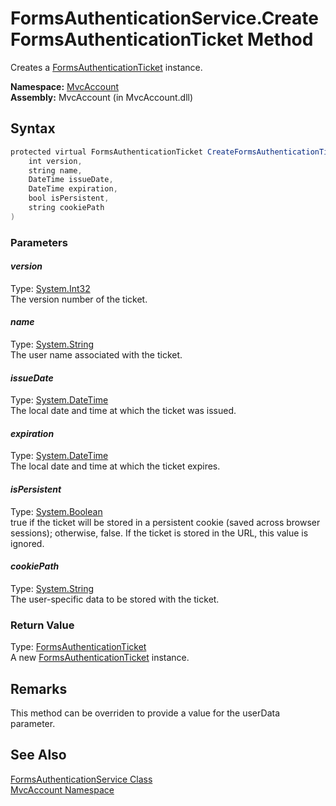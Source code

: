 FormsAuthenticationService.CreateFormsAuthenticationTicket Method
=================================================================
Creates a [FormsAuthenticationTicket][1] instance.

**Namespace:** [MvcAccount][2]  
**Assembly:** MvcAccount (in MvcAccount.dll)

Syntax
------

```csharp
protected virtual FormsAuthenticationTicket CreateFormsAuthenticationTicket(
	int version,
	string name,
	DateTime issueDate,
	DateTime expiration,
	bool isPersistent,
	string cookiePath
)
```

### Parameters

#### *version*
Type: [System.Int32][3]  
The version number of the ticket.

#### *name*
Type: [System.String][4]  
The user name associated with the ticket.

#### *issueDate*
Type: [System.DateTime][5]  
The local date and time at which the ticket was issued.

#### *expiration*
Type: [System.DateTime][5]  
The local date and time at which the ticket expires.

#### *isPersistent*
Type: [System.Boolean][6]  
true if the ticket will be stored in a persistent cookie (saved across browser sessions); otherwise, false. If the ticket is stored in the URL, this value is ignored.

#### *cookiePath*
Type: [System.String][4]  
The user-specific data to be stored with the ticket.

### Return Value
Type: [FormsAuthenticationTicket][1]  
A new [FormsAuthenticationTicket][1] instance.

Remarks
-------
This method can be overriden to provide a value for the userData parameter.

See Also
--------
[FormsAuthenticationService Class][7]  
[MvcAccount Namespace][2]  

[1]: http://msdn.microsoft.com/en-us/library/se1843z2
[2]: ../README.md
[3]: http://msdn.microsoft.com/en-us/library/td2s409d
[4]: http://msdn.microsoft.com/en-us/library/s1wwdcbf
[5]: http://msdn.microsoft.com/en-us/library/03ybds8y
[6]: http://msdn.microsoft.com/en-us/library/a28wyd50
[7]: README.md